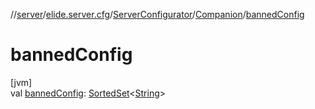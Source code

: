 //[server](../../../../index.md)/[elide.server.cfg](../../index.md)/[ServerConfigurator](../index.md)/[Companion](index.md)/[bannedConfig](banned-config.md)

# bannedConfig

[jvm]\
val [bannedConfig](banned-config.md): [SortedSet](https://docs.oracle.com/javase/8/docs/api/java/util/SortedSet.html)&lt;[String](https://kotlinlang.org/api/latest/jvm/stdlib/kotlin/-string/index.html)&gt;
